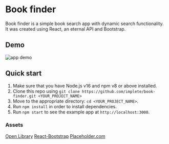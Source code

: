 # Book finder

Book finder is a simple book search app with dynamic search functionality. It was created using React, an eternal API and Bootstrap.

## Demo

![app demo](https://github.com/implete/book-finder/raw/main/demo.gif "Book finder demo")

## Quick start

1.  Make sure that you have Node.js v16 and npm v8 or above installed.
2.  Clone this repo using `git clone https://github.com/implete/book-finder.git <YOUR_PROJECT_NAME>`
3.  Move to the appropriate directory: `cd <YOUR_PROJECT_NAME>`.<br />
4.  Run `npm install` in order to install dependencies.<br />
5.  Run `npm start` to see the example app at `http://localhost:3000`.

### Assets

[Open Library](https://openlibrary.org/developers/api)
[React-Bootstrap](https://react-bootstrap.github.io/)
[Placeholder.com](https://placeholder.com/)
